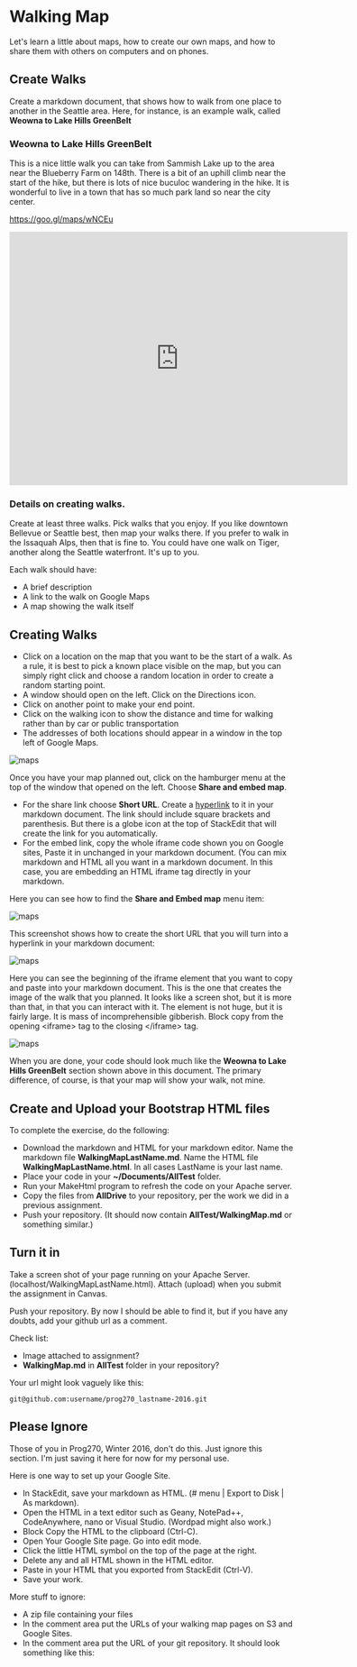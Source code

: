 # Walking Map

Let's learn a little about maps, how to create our own maps, and how to share them with others on computers and on phones.

## Create Walks

Create a markdown document, that shows how to walk from one place to another in the Seattle area. Here, for instance, is an example walk, called **Weowna to Lake Hills GreenBelt**

### Weowna to Lake Hills GreenBelt

This is a nice little walk you can take from Sammish Lake up to the area near the Blueberry Farm on 148th. There is a bit of an uphill climb near the start of the hike, but there is lots of nice buculoc wandering in the hike. It is wonderful to live in a town that has so much park land so near the city center.

https://goo.gl/maps/wNCEu

<iframe src="https://www.google.com/maps/embed?pb=!1m29!1m12!1m3!1d5380.671222853524!2d-122.12670515651318!3d47.600163507515184!2m3!1f0!2f0!3f0!3m2!1i1024!2i768!4f13.1!4m14!1i0!3e2!4m5!1s0x0%3A0xab5fa3ebbf6e1351!2sLake+Hills+GreenBelt+Park!3m2!1d47.598918999999995!2d-122.13367!4m5!1s0x54906dd15166e78f%3A0xcc083ee8cc7b4b09!2sWeowna+Park%2C+Bellevue%2C+WA+98008!3m2!1d47.603766!2d-122.11379199999999!5e0!3m2!1sen!2sus!4v1413328922484" width="600" height="450" frameborder="0" style="border:0"></iframe>

### Details on creating walks.

Create at least three walks. Pick walks that you enjoy. If you like downtown Bellevue or Seattle best, then map your walks there. If you prefer to walk in the Issaquah Alps, then that is fine to. You could have one walk on Tiger, another along the Seattle waterfront. It's up to you.

Each walk should have:

- A brief description
- A link to the walk on Google Maps
- A map showing the walk itself

## Creating Walks

 - Click on a location on the map that you want to be the start of a walk. As a rule, it is best to pick a known place visible on the map, but you can simply right click and choose a random location in order to create a random starting point.
 - A window should open on the left. Click on the Directions icon.
 - Click on another point to make your end point.
 - Click on the walking icon to show the distance and time for walking rather than by car or public transportation
 - The addresses of both locations should appear in a window in the top left of Google Maps.

![maps](https://drive.google.com/uc?export=view&id=0B25UTAlOfPRGUWEweUM1WUVLOTA)

Once you have your map planned out, click on the hamburger menu at the top of the window that opened on the left. Choose **Share and embed map**.

 - For the share link choose **Short URL**. Create a [hyperlink](https://goo.gl/maps/89Whj) to it in your markdown document. The link should include square brackets and parenthesis. But there is a globe icon at the top of StackEdit that will create the link for you automatically.
 - For the embed link, copy the whole iframe code shown you on Google sites, Paste it in unchanged in your markdown document. (You can mix markdown and HTML all you want in a markdown document. In this case, you are embedding an HTML iframe tag directly in your markdown.

Here you can see how to find the **Share and Embed map** menu item:

![maps](https://s3.amazonaws.com/bucket01.elvenware.com/images/WalkingMapShareEmbed.png)

This screenshot shows how to create the short URL that you will turn into a hyperlink in your markdown document:

![maps](https://drive.google.com/uc?export=view&id=0B25UTAlOfPRGTW91MHp0WTN2dlE)

Here you can see the beginning of the iframe element that you want to copy and paste into your markdown document. This is the one that creates the image of the walk that you planned. It looks like a screen shot, but it is more than that, in that you can interact with it. The element is not huge, but it is fairly large. It is mass of incomprehensible gibberish. Block copy from the opening &lt;iframe&gt; tag to the closing &lt;/iframe&gt; tag.

![maps](https://drive.google.com/uc?export=view&id=0B25UTAlOfPRGQXdaQVBWU0lQRGM)

When you are done, your code should look much like the  **Weowna to Lake Hills GreenBelt** section shown above in this document. The primary difference, of course, is that your map will show your walk, not mine.

## Create and Upload your Bootstrap HTML files

To complete the exercise, do the following:

- Download the markdown and HTML for your markdown editor. Name the markdown file **WalkingMapLastName.md**. Name the HTML file **WalkingMapLastName.html**. In all cases LastName is your last name.
- Place your code in your **~/Documents/AllTest** folder.
- Run your MakeHtml program to refresh the code on your Apache server.
- Copy the files from **AllDrive** to your repository, per the work we did in a previous assignment.
- Push your repository. (It should now contain **AllTest/WalkingMap.md** or something similar.)

## Turn it in

Take a screen shot of your page running on your Apache Server. (localhost/WalkingMapLastName.html). Attach (upload) when you submit the assignment in Canvas.

Push your repository. By now I should be able to find it, but if you have any doubts, add your github url as a comment.

Check list:

- Image attached to assignment?
- **WalkingMap.md** in **AllTest** folder in your repository?

Your url might look vaguely like this:

```
git@github.com:username/prog270_lastname-2016.git
```

## Please Ignore

Those of you in Prog270, Winter 2016, don't do this. Just ignore this section. I'm just saving it here for now for my personal use.

Here is one way to set up your Google Site.

- In StackEdit, save your markdown as HTML. (# menu | Export to Disk | As markdown).
- Open the HTML in a text editor such as Geany, NotePad++, CodeAnywhere, nano or Visual Studio. (Wordpad might also work.)
- Block Copy the HTML to the clipboard (Ctrl-C).
- Open Your Google Site page. Go into edit mode.
- Click the little HTML symbol on the top of the page at the right.
- Delete any and all HTML shown in the HTML editor.
- Paste in your HTML that you exported from StackEdit (Ctrl-V).
- Save your work.

More stuff to ignore:

 - A zip file containing your files
 - In the comment area put the URLs of your walking map pages on S3 and Google Sites.
 - In the comment area put the URL of your git repository. It should look something like this:
